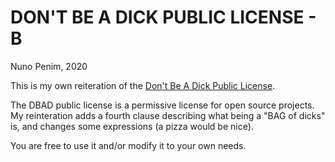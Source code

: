 # DON'T BE A DICK PUBLIC LICENSE - B

Nuno Penim, 2020

This is my own reiteration of the [Don't Be A Dick Public License](https://github.com/philsturgeon/dbad).

The DBAD public license is a permissive license for open source projects. My reinteration adds a fourth
clause describing what being a "BAG of dicks" is, and changes some expressions (a pizza would be nice).

You are free to use it and/or modify it to your own needs.

